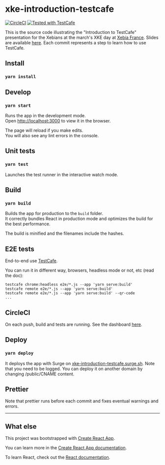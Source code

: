 # xke-introduction-testcafe

[![CircleCI](https://circleci.com/gh/proustibat/xke-introduction-testcafe/tree/master.svg?style=svg&circle-token=49a7ca92ed8ebbd224600c4c57b5718c12057102)](https://circleci.com/gh/proustibat/xke-introduction-testcafe/tree/master)
[![Tested with TestCafe](https://img.shields.io/badge/tested%20with-TestCafe-2fa4cf.svg)](https://github.com/DevExpress/testcafe)

This is the source code illustrating the "Introduction to TestCafe" presentation for the Xebians at the march's XKE day at [Xebia France](https://xebia.fr/). Slides are available [here](%5BXKE%5D%20-%20Introducing%20E2E%20testing%20with%20TestCafe.pdf). Each commit represents a step to learn how to use TestCafe.  

## Install

### `yarn install`

## Develop

### `yarn start`

Runs the app in the development mode.<br>
Open [http://localhost:3000](http://localhost:3000) to view it in the browser.

The page will reload if you make edits.<br>
You will also see any lint errors in the console.

## Unit tests

### `yarn test`

Launches the test runner in the interactive watch mode.<br>

## Build

### `yarn build`

Builds the app for production to the `build` folder.<br>
It correctly bundles React in production mode and optimizes the build for the best performance.

The build is minified and the filenames include the hashes.

## E2E tests

End-to-end use [TestCafe](https://devexpress.github.io/testcafe/documentation).

You can run it in different way, browsers, headless mode or not, etc (read the doc):

```
testcafe chrome:headless e2e/*.js --app 'yarn serve:build'
testcafe remote e2e/*.js --app 'yarn serve:build' 
testcafe remote e2e/*.js --app 'yarn serve:build' --qr-code
...

```

## CircleCI

On each push, build and tests are running. See the dashboard [here](https://circleci.com/gh/proustibat/xke-introduction-testcafe).

## Deploy

### `yarn deploy`

It deploys the app with Surge on [xke-introduction-testcafe.surge.sh](https://xke-introduction-testcafe.surge.sh/). Note that you need to be logged. 
You can deploy it on another domain by changing /public/CNAME content. 

## Prettier 

Note that prettier runs before each commit and fixes eventual warnings and errors.

---

## What else

This project was bootstrapped with [Create React App](https://github.com/facebook/create-react-app).

You can learn more in the [Create React App documentation](https://facebook.github.io/create-react-app/docs/getting-started).

To learn React, check out the [React documentation](https://reactjs.org/).
